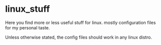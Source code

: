 # linux_stuff

Here you find more or less useful stuff for linux.
mostly configuration files for my personal taste.

Unless otherwise stated, the config files should work in any linux distro.

